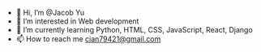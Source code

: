 - 👋 Hi, I’m @Jacob Yu
- 👀 I’m interested in Web development
- 🌱 I’m currently learning Python, HTML, CSS, JavaScript, React, Django
- 📫 How to reach me cian79421@gmail.com

<!---
Jasonyu421/Jasonyu421 is a ✨ special ✨ repository because its `README.md` (this file) appears on your GitHub profile.
You can click the Preview link to take a look at your changes.
--->

